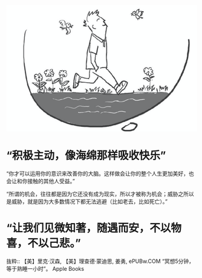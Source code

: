 ![img](https://github.com/hiro-9999/blog/blob/master/Books_/books/%E6%9D%82%E4%B9%A6/%E3%82%B9%E3%82%AF%E3%83%AA%E3%83%BC%E3%83%B3%E3%82%B7%E3%83%A7%E3%83%83%E3%83%88%202020-02-24%2022.27.16.png)
# “积极主动，像海绵那样吸收快乐”


“你才可以运用你的意识来改善你的大脑。这样做会让你的整个人生更加美好，也会让和你接触的其他人受益。”

“所谓的机会，往往都是因为它还没有成为现实，所以才被称为机会；威胁之所以是威胁，就是因为大多数情况下都无法逃避（比如老去，比如死亡）。”

# “让我们见微知著，随遇而安，不以物喜，不以己悲。”

抜粋:: 【美】里克·汉森, 【美】理查德·蒙迪思, 姜勇, ePUBw.COM  “冥想5分钟，等于熟睡一小时”。 Apple Books  
